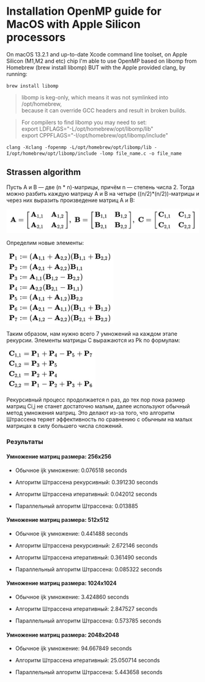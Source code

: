 # Installation OpenMP guide for MacOS with Apple Silicon processors
On macOS 13.2.1 and up-to-date Xcode command line toolset, on Apple Silicon (M1,M2 and etc) chip I'm able to use OpenMP based on libomp from Homebrew (brew install libomp) BUT with the Apple provided clang, by running:

```
brew install libomp
```

>libomp is keg-only, which means it was not symlinked into /opt/homebrew, <br/>
because it can override GCC headers and result in broken builds.

>For compilers to find libomp you may need to set: <br/>
    export LDFLAGS="-L/opt/homebrew/opt/libomp/lib" <br/>
    export CPPFLAGS="-I/opt/homebrew/opt/libomp/include" <br/>


```
clang -Xclang -fopenmp -L/opt/homebrew/opt/libomp/lib -I/opt/homebrew/opt/libomp/include -lomp file_name.c -o file_name 
```


## Strassen algorithm

Пусть A и B — две (n * n)-матрицы, причём n — степень числа 2. Тогда можно разбить каждую матрицу A и B на четыре ((n/2)*(n/2))-матрицы и через них выразить произведение матриц A и B:

![](img/Theory_1.png)

Определим новые элементы:

![](img/Theory_2.png)

Таким образом, нам нужно всего 7 умножений на каждом этапе рекурсии. Элементы матрицы C выражаются из Pk по формулам:

![](img/Theory_3.png)

Рекурсивный процесс продолжается n раз, до тех пор пока размер матриц Ci,j не станет достаточно малым, далее используют обычный метод умножения матриц. Это делают из-за того, что алгоритм Штрассена теряет эффективность по сравнению с обычным на малых матрицах в силу большего числа сложений.


### Результаты

#### Умножение матриц размера: 256x256 

* Обычное ijk умножение: 0.076518  seconds

* Алгоритм Штрассена рекурсивный: 0.391230 seconds  

* Алгоритм Штрассена итеративный:   0.042012 seconds

* Параллельный алгоритм Штрассена: 0.013885


#### Умножение матриц размера: 512x512

* Обычное ijk умножение: 0.441488 seconds

* Алгоритм Штрассена рекурсивный: 2.672146 seconds 

* Алгоритм Штрассена итеративный:  0.361490 seconds

* Параллельный алгоритм Штрассена: 0.085322 seconds


#### Умножение матриц размера: 1024x1024

* Обычное ijk умножение: 3.424860 seconds

* Алгоритм Штрассена итеративный:  2.847527 seconds

* Параллельный алгоритм Штрассена: 0.573785 seconds


#### Умножение матриц размера: 2048x2048

* Обычное ijk умножение: 94.667849 seconds

* Алгоритм Штрассена итеративный:  25.050714 seconds

* Параллельный алгоритм Штрассена: 5.443658 seconds